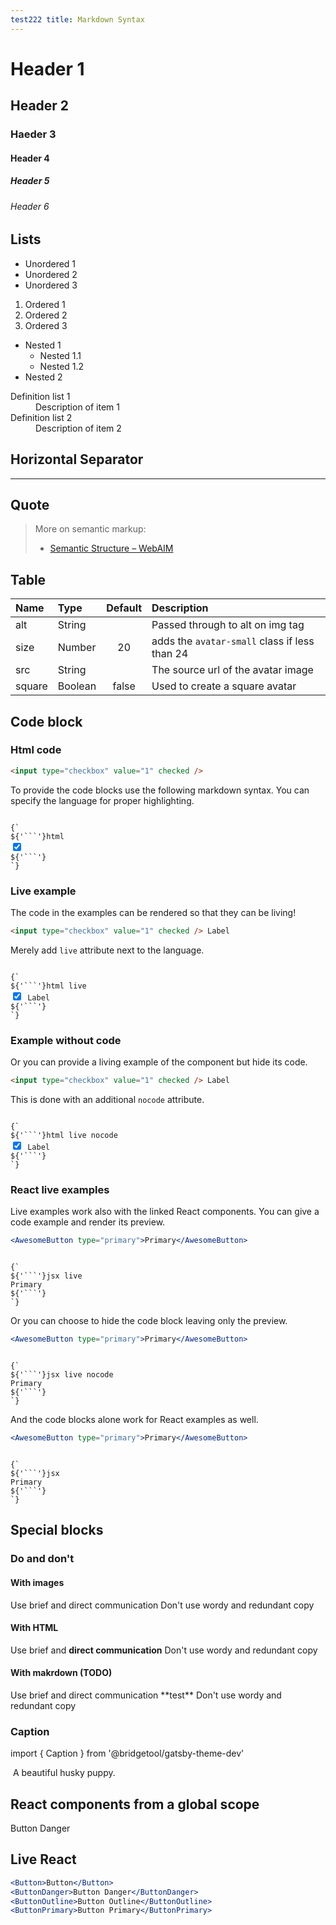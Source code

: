 ```yaml
---
test222 title: Markdown Syntax
---
```


# Header 1

## Header 2

### Haeder 3

#### Header 4

##### Header 5

###### Header 6

## Lists

- Unordered 1
- Unordered 2
- Unordered 3

1. Ordered 1
1. Ordered 2
1. Ordered 3

- Nested 1
  - Nested 1.1
  - Nested 1.2
- Nested 2

<dl>
  <dt>Definition list 1</dt>
  <dd>Description of item 1</dd>
  <dt>Definition list 2</dt>
  <dd>Description of item 2</dd>
</dl>

## Horizontal Separator

<hr/>

## Quote

> More on semantic markup:
>
> - [Semantic Structure – WebAIM](http://webaim.org/techniques/semanticstructure/)

## Table

| Name   | Type    | Default | Description                                   |
| :----- | :------ | :-----: | :-------------------------------------------- |
| alt    | String  |         | Passed through to alt on img tag              |
| size   | Number  |   20    | adds the `avatar-small` class if less than 24 |
| src    | String  |         | The source url of the avatar image            |
| square | Boolean |  false  | Used to create a square avatar                |

## Code block

### Html code

```html
<input type="checkbox" value="1" checked />
```

To provide the code blocks use the following markdown syntax. You can specify the language
for proper highlighting.

<code>
{`
${'```'}html
<input type="checkbox" value="1" checked>
${'```'}
`}
</code>

### Live example

The code in the examples can be rendered so that they can be living!

```html live
<input type="checkbox" value="1" checked /> Label
```

Merely add `live` attribute next to the language.

<code>
{`
${'```'}html live
<input type="checkbox" value="1" checked> Label
${'```'}
`}
</code>

### Example without code

Or you can provide a living example of the component but hide its code.

```html live nocode
<input type="checkbox" value="1" checked /> Label
```

This is done with an additional `nocode` attribute.

<code>
{`
${'```'}html live nocode
<input type="checkbox" value="1" checked> Label
${'```'}
`}
</code>

### React live examples

Live examples work also with the linked React components. You can give a code
example and render its preview.

```jsx live
<AwesomeButton type="primary">Primary</AwesomeButton>
```

<code>
{`
${'```'}jsx live
<AwesomeButton type="primary">Primary</AwesomeButton>
${'```'}
`}
</code>

Or you can choose to hide the code block leaving only the preview.

```jsx live nocode
<AwesomeButton type="primary">Primary</AwesomeButton>
```

<code>
{`
${'```'}jsx live nocode
<AwesomeButton type="primary">Primary</AwesomeButton>
${'```'}
`}
</code>

And the code blocks alone work for React examples as well.

```jsx
<AwesomeButton type="primary">Primary</AwesomeButton>
```

<code>
{`
${'```'}jsx
<AwesomeButton type="primary">Primary</AwesomeButton>
${'```'}
`}
</code>

## Special blocks

### Do and don't

#### With images

<DoDontContainer>
  <Do src="https://user-images.githubusercontent.com/586552/63106528-06de5100-bf51-11e9-8a5e-98583ed74874.png">
    Use brief and direct communication
  </Do>
  <Dont src="https://user-images.githubusercontent.com/586552/63106527-06de5100-bf51-11e9-858c-72de6a5c728a.png">
    Don't use wordy and redundant copy
  </Dont>
</DoDontContainer>

#### With HTML

<DoDontContainer>
  <Do>
    Use brief and <b>direct communication</b>
  </Do>
  <Dont>
    Don't use wordy and redundant copy
  </Dont>
</DoDontContainer>

#### With makrdown (TODO)

<DoDontContainer>
  <Do>
    Use brief and direct communication **test**
  </Do>
  <Dont>
    Don't use wordy and redundant copy
  </Dont>
</DoDontContainer>

### Caption

import { Caption } from '@bridgetool/gatsby-theme-dev'

<img alt="" src="https://s3.us-west-2.amazonaws.com/photos.puppyspot.com/breeds/245/card/500000291_medium.jpg" />
<Caption>A beautiful husky puppy.</Caption>

## React components from a global scope

<ButtonDanger>Button Danger</ButtonDanger>

## Live React

```jsx live
<Button>Button</Button>
<ButtonDanger>Button Danger</ButtonDanger>
<ButtonOutline>Button Outline</ButtonOutline>
<ButtonPrimary>Button Primary</ButtonPrimary>
```
